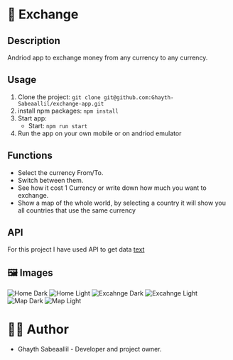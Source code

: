 # 💱 Exchange

## Description

Andriod app to exchange money from any currency to any currency.

## Usage

1. Clone the project: `git clone git@github.com:Ghayth-Sabeaallil/exchange-app.git`
2. install npm packages: `npm install`
3. Start app:
   - Start: `npm run start`
4. Run the app on your own mobile or on andriod emulator

## Functions

- Select the currency From/To.
- Switch between them.
- See how it cost 1 Currency or write down how much you want to exchange.
- Show a map of the whole world, by selecting a country it will show you all countries that use the same currency

## API

For this project I have used API to get data
[text](https://www.exchangerate-api.com/docs/overview)

## 🖼️ Images

![Home Dark](assets/images/homeDark.jpg "Home Dark")
![Home Light](assets/images/homeLight.jpg "Home Light")
![Excahnge Dark](assets/images/exchangeDark.jpg "Excahnge Dark")
![Excahnge Light](assets/images/exgchageLight.jpg "Exchange Light")
![Map Dark](assets/images/mapDark.jpg "Map Dark")
![Map Light](assets/images/mapLight.jpg "Map Light")

# 👨‍💻 Author

- Ghayth Sabeaallil - Developer and project owner.
